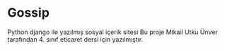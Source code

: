 # Gossip
Python django ile yazılmış sosyal içerik sitesi
Bu proje Mikail Utku Ünver tarafından 4. sınıf eticaret dersi için yazılmıştır.
